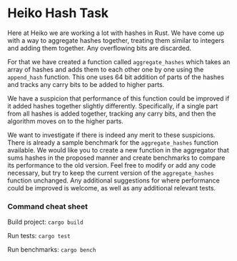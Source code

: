 # Heiko Hash Task

Here at Heiko we are working a lot with hashes in Rust. We have come up with a
way to aggregate hashes together, treating them similar to integers and adding
them together. Any overflowing bits are discarded.

For that we have created a function called `aggregate_hashes` which takes an
array of hashes and adds them to each other one by one using the `append_hash`
function. This one uses 64 bit addition of parts of the hashes and tracks any
carry bits to be added to higher parts.

We have a suspicion that performance of this function could be improved if it
added hashes together slightly differently. Specifically, if a single part from
all hashes is added together, tracking any carry bits, and then the algorithm
moves on to the higher parts.

We want to investigate if there is indeed any merit to these suspicions. There
is already a sample benchmark for the `aggregate_hashes` function available. We
would like you to create a new function in the aggregator that sums hashes in
the proposed manner and create benchmarks to compare its performance to the old
version. Feel free to modify or add any code necessary, but try to keep the
current version of the `aggregate_hashes` function unchanged. Any additional
suggestions for where performance could be improved is welcome, as well as any
additional relevant tests.

### Command cheat sheet
Build project:
`cargo build`

Run tests:
`cargo test`

Run benchmarks:
`cargo bench`
